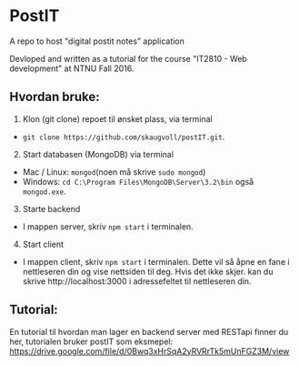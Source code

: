 # PostIT
A repo to host "digital postit notes" application

Devloped and written as a tutorial for the course "IT2810 - Web development" at NTNU Fall 2016.

## Hvordan bruke:
1. Klon (git clone) repoet til ønsket plass, via terminal
  * `git clone https://github.com/skaugvoll/postIT.git`.

2. Start databasen (MongoDB) via terminal
  * Mac / Linux: `mongod`(noen må skrive `sudo mongod`)
  * Windows: `cd C:\Program Files\MongoDB\Server\3.2\bin` også `mongod.exe`.

3. Starte backend
  * I mappen server, skriv `npm start` i terminalen.

4. Start client
  * I mappen client, skriv `npm start` i terminalen. Dette vil så åpne en fane i nettleseren din og vise nettsiden til deg.
  Hvis det ikke skjer. kan du skrive http://localhost:3000 i adressefeltet til nettleseren din.
 
## Tutorial:
En tutorial til hvordan man lager en backend server med RESTapi finner du her, tutorialen bruker postIT som eksmepel:
https://drive.google.com/file/d/0Bwq3xHrSqA2yRVRrTk5mUnFGZ3M/view

